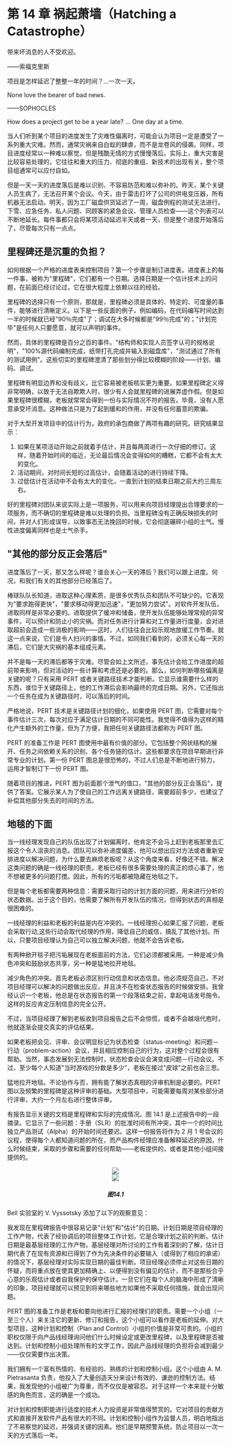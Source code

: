 # 第 14 章 祸起萧墙（Hatching a Catastrophe）

带来坏消息的人不受欢迎。

——索福克里斯

项目是怎样延迟了整整一年的时间？…一次一天。

None love the bearer of bad news.

——SOPHOCLES

How does a project get to be a year late? ... One day at a time.

当人们听到某个项目的进度发生了灾难性偏离时，可能会认为项目一定是遭受了一系列重大灾难。然而，通常灾祸来自白蚁的肆虐，而不是龙卷风的侵袭。同样，项目进度经常以一种难以察觉，但是残酷无情的方式慢慢落后。实际上，重大灾害是比较容易处理的，它往往和重大的压力、彻底的重组、新技术的出现有关，整个项目组通常可以应付自如。

但是一天一天的进度落后是难以识别、不容易防范和难以弥补的。昨天，某个关键人员生病了，无法召开某个会议。今天，由于雷击打坏了公司的供电变压器，所有机器无法启动。明天，因为工厂磁盘供货延迟了一周，磁盘例程的测试无法进行。下雪、应急任务、私人问题、同顾客的紧急会议、管理人员检查——这个列表可以不断地延长。每件事都只会将某项活动延迟半天或者一天，但是整个进度开始落后了，尽管每次只有一点点。

## 里程碑还是沉重的负担？

如何根据一个严格的进度表来控制项目？第一个步骤是制订进度表。进度表上的每一件事，被称为"里程碑"，它们都有一个日期。选择日期是一个估计技术上的问题，在前面已经讨论过，它在很大程度上依赖以往的经验。

里程碑的选择只有一个原则，那就是，里程碑必须是具体的、特定的、可度量的事件，能够进行清晰定义。以下是一些反面的例子，例如编码，在代码编写时间达到一半的时候就已经"90％完成"了；调试在大多时候都是"99％完成"的；"计划完毕"是任何人只要愿意，就可以声明的事件。

然而，具体的里程碑是百分之百的事件。"结构师和实现人员签字认可的规格说明"，"100%源代码编制完成，纸带打孔完成并输入到磁盘库"，"测试通过了所有的测试用例"。这些切实的里程碑澄清了那些划分得比较模糊的阶段——计划、编码、调试。

里程碑有明显边界和没有歧义，比它容易被老板核实更为重要。如果里程碑定义得非常明确，以致于无法自欺欺人时，很少有人会就里程碑的进展弄虚作假。但是如果里程碑很模糊，老板就常常会得到一份与实际情况不符的报告。毕竟，没有人愿意承受坏消息。这种做法只是为了起到缓和的作用，并没有任何蓄意的欺骗。

对于大型开发项目中的估计行为，政府的承包商做了两项有趣的研究。研究结果显示：

1. 如果在某项活动开始之前就着手估计，并且每两周进行一次仔细的修订。这样，随着开始时间的临近，无论最后情况会变得如何的糟糕，它都不会有太大的变化。
2. 活动期间，对时间长短的过高估计，会随着活动的进行持续下降。
3. 过低估计在活动中不会有太大的变化，一直到计划的结束日期之前大约三周左右。

好的里程碑对团队来说实际上是一项服务，可以用来向项目经理提出合理要求的一项服务，而不确切的里程碑是难以处理的负担。当里程碑没有正确反映损失的时间，并对人们形成误导，以致事态无法挽回的时候，它会彻底碾碎小组的士气。慢性进度偏离同样也是士气杀手。

## "其他的部分反正会落后"

进度落后了一天，那又怎么样呢？谁会关心一天的滞后？我们可以跟上进度。何况，和我们有关的其他部分已经落后了。

棒球队队长知道，进取这种心理素质，是很多优秀队员和团队不可缺少的。它表现为"要求跑得更快"，"要求移动得更加迅速"，"更加努力尝试"。对软件开发队伍，进取同样是非常必要的。进取提供了缓冲和储备，使开发队伍能够处理常规的异常事件，可以预计和防止小的灾祸。而对任务进行计算和对工作量进行度量，会对进取超前会造成一些消极的影响——这时，人们往往会比较乐观地放缓工作节奏。就这一点来说，它们是令人扫兴的事情。不过，如同我们看到的，必须关心每一天的滞后，它们是大灾祸的基本组成元素。

并不是每一天的滞后都等于灾难。尽管会如上文所述，事先估计会给工作进度的超前带来影响，但对活动的一些计算和考虑还是必要的。那么，如何判断哪些偏离是关键的呢？只有采用 PERT 或者关键路径技术才能判断。它显示谁需要什么样的东西，谁位于关键路径上，他的工作滞后会影响最终的完成日期。另外，它还指出一个任务在成为关键路径时，可以落后的时间。

严格地说，PERT 技术是关键路径计划的细化，如果使用 PERT 图，它需要对每个事件估计三次，每次对应于满足估计日期的不同可能性。我觉得不值得为这样的精化产生额外的工作量，但为了方便，我把任何关键路径法都称为 PERT 图。

PERT 的准备工作是 PERT 图使用中最有价值的部分。它包括整个网状结构的展开、任务之间依赖关系的识别、各个任务链的估计。这些都要求在项目早期进行非常专业的计划。第一份 PERT 图总是很恐怖的，不过人们总是不断地进行努力，运用才智制订下一份 PERT 图。

随着项目的推进，PERT 图为前面那个泄气的借口，"其他的部分反正会落后"，提供了答案。它展示某人为了使自己的工作远离关键路径，需要超前多少，也建议了补偿其他部分失去的时间的方法。

## 地毯的下面

当一线经理发现自己的队伍出现了计划偏离时，他肯定不会马上赶到老板那里去汇报这个令人沮丧的消息。团队可以弥补进度偏差，他可以想出应对方法或者重新安排进度以解决问题，为什么要去麻烦老板呢？从这个角度来看，好像还不错。解决这类问题的确是一线经理的职责。老板已经有很多需要处理的真正的烦心事了，他不想被更多的问题打搅。因此，所有的污垢都被隐藏在地毯之下。

但是每个老板都需要两种信息：需要采取行动的计划方面的问题，用来进行分析的状态数据。出于这个目的，他需要了解所有开发队伍的情况，但得到状态的真相是很困难的。

一线经理的利益和老板的利益是内在冲突的。一线经理担心如果汇报了问题，老板会采取行动,这些行动会取代经理的作用，降低自己的威信，搞乱了其他计划。所以，只要项目经理认为自己可以独立解决问题，他就不会告诉老板。

有两种掀开毯子把污垢展现在老板面前的方法，它们必须都被采用。一种是减少角色冲突和鼓励状态共享，另一种是猛地拉开地毯。

减少角色的冲突。首先老板必须区别行动信息和状态信息。他必须规范自己，不对项目经理可以解决的问题做出反应，并且决不在检查状态报告的时候做安排。我曾经认识一个老板，他总是在状态报告的第一个段落结束之前，拿起电话发号施令。这样的反应肯定压制信息的完全公开。

不过，当项目经理了解到老板收到项目报告之后不会惊慌，或者不会越俎代庖时，他就逐渐会提交真实的评估结果。

如果老板把会见、评审、会议明显标记为状态检查（status-meeting）和问题－行动（problem-action）会议，并且相应控制自己的行为，这对整个过程会很有帮助。当然，事态发展到无法控制时，状态检查会议会演变成问题－行动会议。不过，至少每个人知道"当时游戏的分数是多少"，老板在接过"皮球"之前也会三思。

猛地拉开地毯。不论协作与否，拥有能了解状态真相的评审机制是必要的。PERT 图以及频繁的里程碑是这种评审的基础。大型项目中，可能需要每周对某些部分进行评审，大约一个月左右进行整体评审。

有报告显示关键的文档是里程碑和实际的完成情况。图 14.1 是上述报告中的一段摘录。它显示了一些问题：手册（SLR）的批准时间有所冲突，其中一个的时间比独立产品测试（Alpha）的开始时间还要迟。这样一份报告将作为 2 月 1 号会议的议程，使得每个人都知道问题的所在，而产品构件经理应准备解释延迟的原因，什么时候结束，采取的步骤和需要的任何帮助——老板提供的，或者是其他小组间接提供的。

<div style="inline", align="center">
  <img src="../images/ch14/图14.1.1.png"/>
</div>

<div style="inline", align="center">
  <img src="../images/ch14/图14.1.2.png"/>
</div>
<h5 align="center">
图14.1
</h5>

Bell 实验室的 V. Vyssotsky 添加了以下的观察意见：

我发现在里程碑报告中很容易记录"计划"和"估计"的日期。计划日期是项目经理的工作产物，代表了经协调后的项目整体工作计划，它是合理计划之前的判断。估计日期是最基层经理的工作产物，基层经理对所讨论的工作有着深刻的了解，估计日期代表了在现有资源和已得到了作为先决条件的必要输入（或得到了相应的承诺）的情况下，基层经理对实际实现日期的最佳判断。项目经理必须停止对这些日期的怀疑，而将重点放在使其更加精确上、以便得到没有偏见的估计，而不是那些合乎心意的乐观估计或者自我保护的保守估计。一旦它们在每个人的脑海中形成了清晰的印象，项目经理就可以预见到将来哪些地方如果他不采取任何措施，就会出现问题。

PERT 图的准备工作是老板和要向他进行汇报的经理们的职责。需要一个小组（一至三个人）来关注它的更新、修订和报告，这个小组可以看作是老板的延伸。对大型项目，这种计划和控制（Plan and Control）小组的价值是非常可贵的。小组的职权仅限于向产品线经理询问他们什么时候设定或更改里程碑，以及里程碑是否被达到。计划和控制小组处理所有的文字工作，因此产品线经理的负担将会减到最少——仅仅需要作出决策。

我们拥有一个富有热情的、有经验的、熟练的计划和控制小组。这个小组由 A. M. Pietrasanta 负责，他投入了大量创造天分来设计有效的、谦逊的控制方法。结果，我发现他的小组被广为尊重，而不仅仅是被容忍。对于这样一个本来就十分敏感的角色而言，这的确是一个成功。

对计划和控制职能进行适度的技术人力投资是非常值得赞赏的。它对项目的贡献方式和直接开发软件产品有很大的不同。计划和控制小组作为监督人员，明白地指出了不易察觉的延迟，并强调关键的因素。他们是早期预警系统，防止项目以一次一天的方式落后一年。
